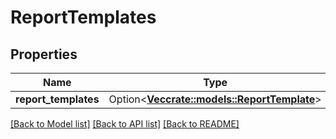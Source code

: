 # ReportTemplates

## Properties

Name | Type | Description | Notes
------------ | ------------- | ------------- | -------------
**report_templates** | Option<[**Vec<crate::models::ReportTemplate>**](ReportTemplate.md)> |  | [optional]

[[Back to Model list]](../README.md#documentation-for-models) [[Back to API list]](../README.md#documentation-for-api-endpoints) [[Back to README]](../README.md)


